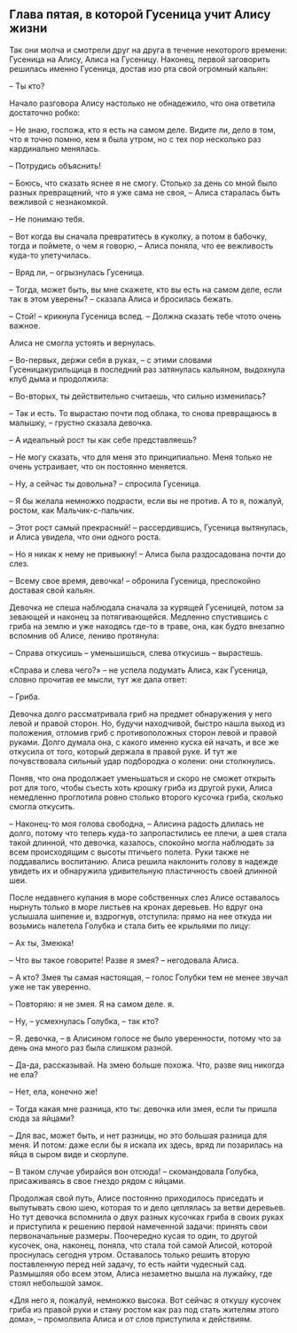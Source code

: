 ## Глава пятая, в которой Гусеница учит Алису жизни

Так они молча и смотрели друг на друга в течение некоторого времени: Гусеница на Алису, Алиса на Гусеницу. Наконец, первой заговорить решилась именно Гусеница, достав изо рта свой огромный кальян:

– Ты кто?

Начало разговора Алису настолько не обнадежило, что она ответила достаточно робко:

– Не знаю, госпожа, кто я есть на самом деле. Видите ли, дело в том, что я точно помню, кем я была утром, но с тех пор несколько раз кардинально менялась.

– Потрудись объяснить!

– Боюсь, что сказать яснее я не смогу. Столько за день со мной было разных превращений, что я уже сама не своя, – Алиса старалась быть вежливой с незнакомкой.

– Не понимаю тебя.

– Вот когда вы сначала превратитесь в куколку, а потом в бабочку, тогда и поймете, о чем я говорю, – Алиса поняла, что ее вежливость куда-то улетучилась.

– Вряд ли, – огрызнулась Гусеница.

– Тогда, может быть, вы мне скажете, кто вы есть на самом деле, если так в этом уверены? – сказала Алиса и бросилась бежать.

– Стой! – крикнула Гусеница вслед. – Должна сказать тебе чтото очень важное.

Алиса не смогла устоять и вернулась.

– Во-первых, держи себя в руках, – с этими словами Гусеницакурильщица в последний раз затянулась кальяном, выдохнула клуб дыма и продолжила:

– Во-вторых, ты действительно считаешь, что сильно изменилась?

– Так и есть. То вырастаю почти под облака, то снова превращаюсь в малышку, – грустно сказала девочка.

– А идеальный рост ты как себе представляешь?

– Не могу сказать, что для меня это принципиально. Меня только не очень устраивает, что он постоянно меняется.

– Ну, а сейчас ты довольна? – спросила Гусеница.

– Я бы желала немножко подрасти, если вы не против. А то я, пожалуй, ростом, как Мальчик-с-пальчик.

– Этот рост самый прекрасный! – рассердившись, Гусеница вытянулась, и Алиса увидела, что они одного роста.

– Но я никак к нему не привыкну! – Алиса была раздосадована почти до слез.

– Всему свое время, девочка! – обронила Гусеница, преспокойно доставая свой кальян.

Девочка не спеша наблюдала сначала за курящей Гусеницей, потом за зевающей и наконец за потягивающейся. Медленно спустившись с гриба на землю и уже находясь где-то в траве, она, как будто внезапно вспомнив об Алисе, лениво протянула:

– Справа откусишь – уменьшишься, слева откусишь – вырастешь.

«Справа и слева чего?» – не успела подумать Алиса, как Гусеница, словно прочитав ее мысли, тут же дала ответ:

– Гриба.

Девочка долго рассматривала гриб на предмет обнаружения у него левой и правой сторон. Но, будучи находчивой, быстро нашла выход из положения, отломив гриб с противоположных сторон левой и правой руками. Долго думала она, с какого именно куска ей начать, и все же откусила от того, который держала в правой руке. И тут же почувствовала сильный удар подбородка о колени: они столкнулись.

Поняв, что она продолжает уменьшаться и скоро не сможет открыть рот для того, чтобы съесть хоть крошку гриба из другой руки, Алиса немедленно проглотила ровно столько второго кусочка гриба, сколько смогла откусить.

– Наконец-то моя голова свободна, – Алисина радость длилась не долго, потому что теперь куда-то запропастились ее плечи, а шея стала такой длинной, что девочка, казалось, спокойно могла наблюдать за всем происходящим с высоты птичьего полета. Руки также не поддавались воспитанию. Алиса решила наклонить голову в надежде увидеть их и обнаружила удивительную пластичность своей длинной шеи.

После недавнего купания в море собственных слез Алисе оставалось нырнуть только в море листьев на кронах деревьев. Но вдруг она услышала шипение и, вздрогнув, отступила: прямо на нее откуда ни возьмись налетела Голубка и стала бить ее крыльями по лицу:

– Ах ты, Змеюка!

– Что вы такое говорите! Разве я змея? – негодовала Алиса.

– А кто? Змея ты самая настоящая, – голос Голубки тем не менее звучал уже не так уверенно.

– Повторяю: я не змея. Я на самом деле. я.

– Ну, – усмехнулась Голубка, – так кто?

– Я. девочка, – в Алисином голосе не было уверенности, потому что за день она много раз была слишком разной.

– Да-да, рассказывай. На змею больше похожа. Что, разве яиц никогда не ела?

– Нет, ела, конечно же!

– Тогда какая мне разница, кто ты: девочка или змея, если ты пришла сюда за яйцами?

– Для вас, может быть, и нет разницы, но это большая разница для меня. И потом: даже если бы я искала их здесь, вряд ли позарилась на яйца в сыром виде и скорлупе.

– В таком случае убирайся вон отсюда! – скомандовала Голубка, присаживаясь в свое гнездо рядом с яйцами.

Продолжая свой путь, Алисе постоянно приходилось приседать и выпутывать свою шею, которая то и дело цеплялась за ветви деревьев. Но тут девочка вспомнила о двух разных кусочках гриба в своих руках и приступила к решению первой намеченной задачи: принять свои первоначальные размеры. Поочередно кусая то один, то другой кусочек, она, наконец, поняла, что стала той самой Алисой, которой проснулась сегодня утром. Оставалось только решить вторую поставленную перед ней задачу, то есть найти чудесный сад. Размышляя обо всем этом, Алиса незаметно вышла на лужайку, где стоял небольшой замок.

«Для него я, пожалуй, немножко высока. Вот сейчас я откушу кусочек гриба из правой руки и стану ростом как раз под стать жителям этого дома», – промолвила Алиса и от слов приступила к действиям.